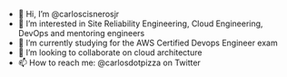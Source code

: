 - 👋 Hi, I’m @carloscisnerosjr
- 👀 I’m interested in Site Reliability Engineering, Cloud Engineering, DevOps and mentoring engineers
- 🌱 I’m currently studying for the AWS Certified Devops Engineer exam
- 💞️ I’m looking to collaborate on cloud architecture 
- 📫 How to reach me: @carlosdotpizza on Twitter

<!---
carloscisnerosjr/carloscisnerosjr is a ✨ special ✨ repository because its `README.md` (this file) appears on your GitHub profile.
You can click the Preview link to take a look at your changes.
--->
